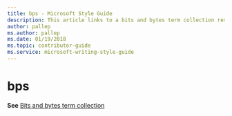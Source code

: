 ```yaml
---
title: bps - Microsoft Style Guide
description: This article links to a bits and bytes term collection resource for using the term bps in accordance with Microsoft style guidelines.
author: pallep
ms.author: pallep
ms.date: 01/19/2018
ms.topic: contributor-guide
ms.service: microsoft-writing-style-guide
---
```


# bps

**See** [Bits and bytes term collection](~/a-z-word-list-term-collections/term-collections/bits-bytes-terms.md)
